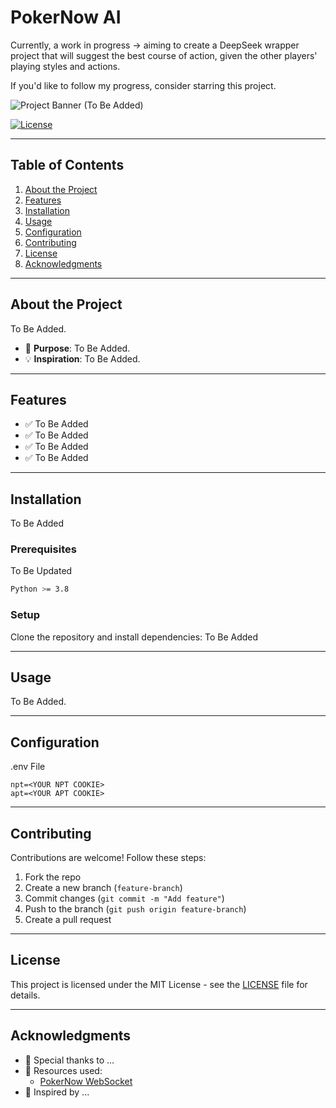 # **PokerNow AI**
Currently, a work in progress -> aiming to create a DeepSeek wrapper project that will suggest the best course of action, given the other players' playing styles and actions.

If you'd like to follow my progress, consider starring this project.

![Project Banner (To Be Added)](image-link)

[![License](https://img.shields.io/badge/license-MIT-blue.svg)](LICENSE)   

---

## **Table of Contents**
1. [About the Project](#about-the-project)
2. [Features](#features)
3. [Installation](#installation)
4. [Usage](#usage)
5. [Configuration](#configuration)
6. [Contributing](#contributing)
7. [License](#license)
8. [Acknowledgments](#acknowledgments)

---

## **About the Project**
To Be Added.

- 🚀 **Purpose**: To Be Added.
- 💡 **Inspiration**: To Be Added.

---

## **Features**

- ✅ To Be Added
- ✅ To Be Added
- ✅ To Be Added
- ✅ To Be Added

---

## **Installation**
To Be Added

### **Prerequisites**
To Be Updated

```sh
Python >= 3.8
```

### **Setup**
Clone the repository and install dependencies:
To Be Added

---

## **Usage**
To Be Added.

---

## **Configuration**
.env File
```env
npt=<YOUR NPT COOKIE>
apt=<YOUR APT COOKIE>
```

---

## **Contributing**
Contributions are welcome! Follow these steps:

1. Fork the repo
2. Create a new branch (`feature-branch`)
3. Commit changes (`git commit -m "Add feature"`)
4. Push to the branch (`git push origin feature-branch`)
5. Create a pull request

---

## **License**
This project is licensed under the MIT License - see the [LICENSE](LICENSE) file for details.

---

## **Acknowledgments**

- 🚀 Special thanks to ...
- 📖 Resources used:
  - [PokerNow WebSocket](https://github.com/thtTNT/PokerNowAPI/tree/main)
- 💙 Inspired by ...
